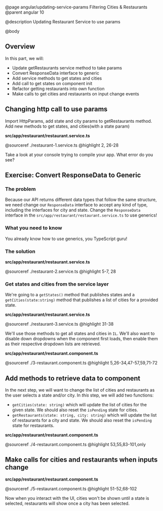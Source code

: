 @page angular/updating-service-params Filtering Cities & Restaurants
@parent angular 10

@description Updating Restaurant Service to use params

@body

## Overview

In this part, we will:

- Update getRestaurants service method to take params
- Convert ResponseData interface to generic
- Add service methods to get states and cities
- Add call to get states on component init
- Refactor getting restaurants into own function
- Make calls to get cities and restaurants on input change events

## Changing http call to use params

Import HttpParams, add state and city params to getRestaurants method. Add new methods to get states, and cities(with a state param)

__src/app/restaurant/restaurant.service.ts__

@sourceref ./restaurant-1.service.ts
@highlight 2, 26-28

Take a look at your console trying to compile your app. What error do you see?

## Exercise: Convert ResponseData to Generic


### The problem

Because our API returns different data types that follow the same structure, we need change our `ResponseData` interface to accept any kind of type, including the interfaces for city and state. Change the `ResponseData` interface in the `src/app/restaurant/restaurant.service.ts` to use generics!

### What you need to know

You already know how to use generics, you TypeScript guru!

### The solution

__src/app/restaurant/restaurant.service.ts__

@sourceref ./restaurant-2.service.ts
@highlight 5-7, 28




### Get states and cities from the service layer

We're going to a `getStates()` method that publishes states and a
`getCities(state:string)` method that publishes a list of cities
for a provided state.

__src/app/restaurant/restaurant.service.ts__

@sourceref ./restaurant-3.service.ts
@highlight 31-38

We'll use those methods to get all states and cities in `IL`. We'll also want to disable down dropdowns when the component first loads, then enable them as their respective dropdown lists are retrieved.

__src/app/restaurant/restaurant.component.ts__

@sourceref ./3-restaurant.component.ts
@highlight 5,26-34,47-57,59,71-72


## Add methods to retrieve data to component

In the next step, we will want to change the list of cities and restaurants
as the user selects a state and/or city.  In _this_ step, we will
add two functions:

- `getCities(state: string)` which will update the list of cities for
  the given state. We should also reset the `isPending` state for cities.
- `getRestaurants(state: string, city: string)` which will update the list of
  restaurants for a city and state. We should also reset the `isPending` state for restaurants.

__src/app/restaurant/restaurant.component.ts__

@sourceref ./4-restaurant.component.ts
@highlight 53,55,83-101,only

## Make calls for cities and restaurants when inputs change

__src/app/restaurant/restaurant.component.ts__

@sourceref ./5-restaurant.component.ts
@highlight 51-52,68-102

Now when you interact with the UI, cities won't be shown until a state is selected, restaurants will show once a city has been selected.
